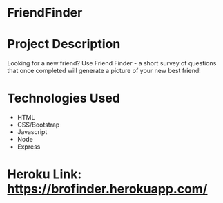# FriendFinder


# Project Description

Looking for a new friend? Use Friend Finder - a short survey of questions that once completed will generate a picture of your new best friend!


# Technologies Used

* HTML
* CSS/Bootstrap
* Javascript
* Node
* Express



# Heroku Link:  https://brofinder.herokuapp.com/



